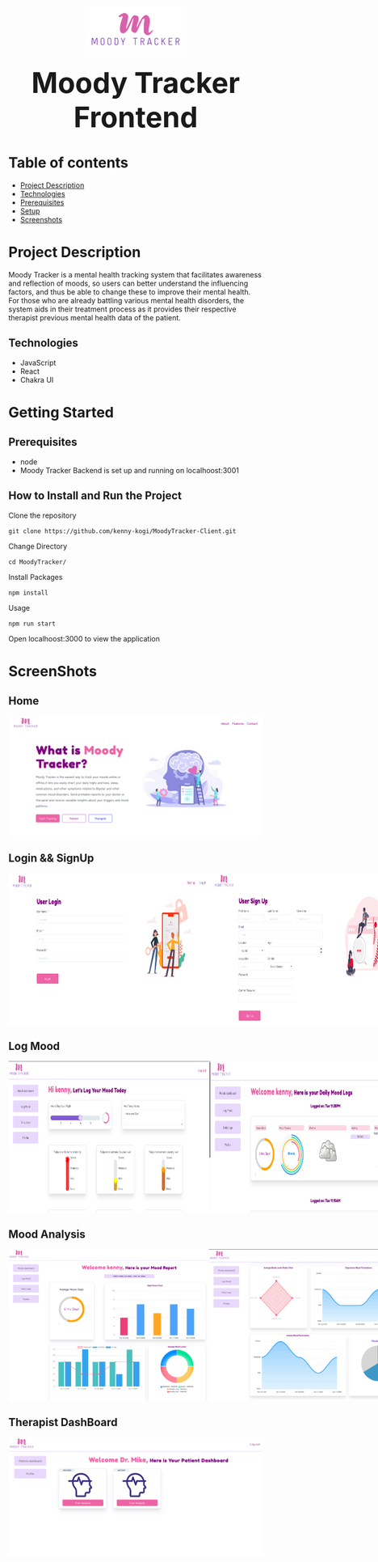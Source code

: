 <p align="center">
<img src="./src/assets/logo.png" width="200" height="100"/>
</p>
<p align="center"> 
<span style="font-size:4em;font-weight:bold;">Moody Tracker Frontend </span>
</p>

# Table of contents
* [Project Description](#project-description)
* [Technologies](#technologies)
* [Prerequisites](#prerequisites)
* [Setup](#how-to-install-and-run-the-project)
* [Screenshots](#screenshots)

# Project Description

Moody Tracker is a mental health tracking system that facilitates awareness and reflection of moods, so users can better
understand the influencing factors, and thus be able to change these to improve their mental health. For those who are already battling various mental health disorders, the system aids in their treatment process as it provides their respective therapist previous mental health data of the patient.

## Technologies

- JavaScript
- React
- Chakra UI

# Getting Started

## Prerequisites

- node
- Moody Tracker Backend is set up and running on localhoost:3001

## How to Install and Run the Project

Clone the repository

```
git clone https://github.com/kenny-kogi/MoodyTracker-Client.git
```

Change Directory

```
cd MoodyTracker/
```

Install Packages

```
npm install
```

Usage

```
npm run start
```

Open localhoost:3000 to view the application

# ScreenShots

## Home

<img src="./src/assets/home.png" />

## Login && SignUp

<div style="display:flex;flex-direction:row;">
<img src="./src/assets/login.png" width="400" height="300"/>
<img src="./src/assets/signupc.png" width="400" height="300"/>
</div>

## Log Mood

<div style="display:flex;flex-direction:row;">
<img src="./src/assets/logmood.png" width="400" height="300"/>
<img src="./src/assets/loggedmood.png" width="400" height="300"/>
</div>

## Mood Analysis

<div style="display:flex;flex-direction:row;">
<img src="./src/assets/moodanalysis.png" width="400" height="300"/>
<img src="./src/assets/analysismood.png" width="400" height="300"/>
</div>

## Therapist DashBoard

<img src="./src/assets/therapistdash.png"/>
